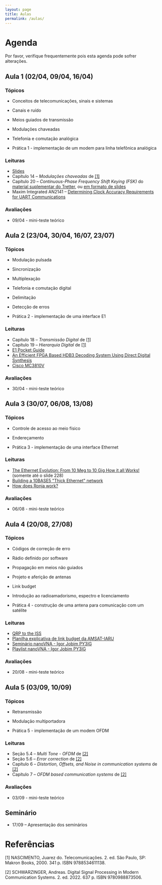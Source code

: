 ```yaml
---
layout: page
title: Aulas
permalink: /aulas/
---
```


# Agenda

Por favor, verifique frequentemente pois esta agenda pode sofrer alterações.

## Aula 1 (02/04, 09/04, 16/04)

### Tópicos

* Conceitos de telecomunicações, sinais e sistemas
* Canais e ruído
* Meios guiados de transmissão
* Modulações chaveadas
* Telefonia e comutação analógica

* Prática 1 - implementação de um modem para linha telefônica analógica

### Leituras

* [Slides](/static/aula1.pdf)
* Capítulo 14 – *Modulações chaveadas* de [[1]](#referências)
* Capítulo 20 – *Continuous-Phase Frequency Shift Keying (FSK)* do [material suplementar do Tretter](https://user.eng.umd.edu/~tretter/commlab/c6713slides/AdditionalExperiments.pdf#page=18), ou [em formato de slides](https://user.eng.umd.edu/~tretter/commlab/c6713slides/FSKSlides.pdf)
* Maxim Integrated AN2141 – [Determining Clock Accuracy Requirements for UART Communications](https://www.analog.com/en/technical-articles/determining-clock-accuracy-requirements-for-uart-communications.html)

### Avaliações

* 09/04 - mini-teste teórico

## Aula 2 (23/04, 30/04, 16/07, 23/07)

### Tópicos

* Modulação pulsada
* Sincronização
* Multiplexação
* Telefonia e comutação digital
* Delimitação
* Detecção de erros

* Prática 2 - implementação de uma interface E1

### Leituras

* Capítulo 18 – *Transmissão Digital* de [[1]](#referências)
* Capítulo 19 – *Hierarquia Digital* de [[1]](#referências)
* [E1 Pocket Guide](https://web.fe.up.pt/~mleitao/STEL/Tecnico/E1_ACTERNA.pdf)
* [An Efficient FPGA Based HDB3 Decoding System Using Direct Digital Synthesis](http://www.ijfcc.org/papers/230-B278.pdf)
* [Cisco MC3810V](/static/cisco-MC3810V.pdf)

### Avaliações

* 30/04 - mini-teste teórico


## Aula 3 (30/07, 06/08, 13/08)

### Tópicos

* Controle de acesso ao meio físico
* Endereçamento

* Prática 3 - implementação de uma interface Ethernet

### Leituras

* [The Ethernet Evolution: From 10 Meg to 10 Gig How it all Works!](https://www.iol.unh.edu/sites/default/files/knowledgebase/ethernet/ethernet_evolution.pdf) (somente até o slide 228)
* [Building a 10BASE5 "Thick Ethernet" network](https://www1.fs.cvut.cz/cz/u12110/prt/site/lan/10BASE5.htm)
* [How does Ronja work?](http://ronja.twibright.com/technotes/how.php)

### Avaliações

* 06/08 - mini-teste teórico


## Aula 4 (20/08, 27/08)

### Tópicos

* Códigos de correção de erro
* Rádio definido por software
* Propagação em meios não guiados
* Projeto e aferição de antenas
* Link budget
* Introdução ao radioamadorismo, espectro e licenciamento

* Prática 4 - construção de uma antena para comunicação com um satélite

### Leituras

* [QRP to the ISS](https://www.work-sat.com/ewExternalFiles/QRP-ISS.pdf)
* [Planilha explicativa de link budget da AMSAT-IARU](http://www.amsatuk.me.uk/iaru/AMSAT-IARU_Link_Model_Rev2.5.5.xls)
* [Seminário nanoVNA - Igor Jobim PY3IG](https://www.youtube.com/playlist?list=PL3vze9c1yreiayo-c1M-bDaDPzbwdM1SZ)
* [Playlist nanoVNA - Igor Jobim PY3IG](https://www.youtube.com/playlist?list=PL3vze9c1yrehpr-adTlAZcMglwiUEPj-_)

### Avaliações

* 20/08 - mini-teste teórico


## Aula 5 (03/09, 10/09)

### Tópicos

* Retransmissão
* Modulação multiportadora

* Prática 5 - implementação de um modem OFDM

### Leituras

* Seção 5.4 – *Multi Tone - OFDM* de [[2]](#referências)
* Seção 5.6 – *Error correction* de [[2]](#referências)
* Capítulo 6 – *Distortion, Offsets, and Noise in communication systems* de [[2]](#referências)
* Capítulo 7 – *OFDM based communication systems* de [[2]](#referências)

### Avaliações

* 03/09 - mini-teste teórico


## Seminário

* 17/09 – Apresentação dos seminários


# Referências

[1] NASCIMENTO, Juarez do. Telecomunicações. 2. ed. São Paulo, SP: Makron Books, 2000. 341 p. ISBN 9788534611138.

[2] SCHWARZINGER, Andreas. Digital Signal Processing in Modern Communication Systems. 2. ed. 2022. 637 p. ISBN 9780988873506.

